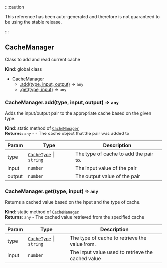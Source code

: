 
:::caution

This reference has been auto-generated and therefore is not guaranteed to be using the stable release.

:::

<a name="CacheManager"></a>

## CacheManager
Class to add and read current cache

**Kind**: global class  

* [CacheManager](#CacheManager)
    * [.add(type, input, output)](#CacheManager.add) ⇒ <code>any</code>
    * [.get(type, input)](#CacheManager.get) ⇒ <code>any</code>

<a name="CacheManager.add"></a>

### CacheManager.add(type, input, output) ⇒ <code>any</code>
Adds the input/output pair to the appropriate cache based on the given type.

**Kind**: static method of [<code>CacheManager</code>](#CacheManager)  
**Returns**: <code>any</code> - - The cache object that the pair was added to  

| Param | Type | Description |
| --- | --- | --- |
| type | [<code>CacheType</code>](#CacheType) \| <code>string</code> | The type of cache to add the pair to. |
| input | <code>number</code> | The input value of the pair |
| output | <code>number</code> | The output value of the pair |

<a name="CacheManager.get"></a>

### CacheManager.get(type, input) ⇒ <code>any</code>
Returns a cached value based on the input and the type of cache.

**Kind**: static method of [<code>CacheManager</code>](#CacheManager)  
**Returns**: <code>any</code> - The cached value retrieved from the specified cache  

| Param | Type | Description |
| --- | --- | --- |
| type | [<code>CacheType</code>](#CacheType) \| <code>string</code> | The type of cache to retrieve the value from. |
| input | <code>number</code> | The input value used to retrieve the cached value |


